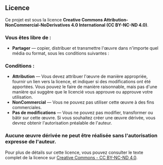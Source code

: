 ## Licence

Ce projet est sous la licence **Creative Commons Attribution-NonCommercial-NoDerivatives 4.0 International (CC BY-NC-ND 4.0)**.

### Vous êtes libre de :
- **Partager** — copier, distribuer et transmettre l'œuvre dans n'importe quel média ou format, sous les conditions suivantes :

### Conditions :
- **Attribution** — Vous devez attribuer l'œuvre de manière appropriée, fournir un lien vers la licence, et indiquer si des modifications ont été apportées. Vous pouvez le faire de manière raisonnable, mais pas d'une manière qui suggère que le licencié vous approuve ou approuve votre utilisation.
- **NonCommercial** — Vous ne pouvez pas utiliser cette œuvre à des fins commerciales.
- **Pas de modifications** — Vous ne pouvez pas modifier, transformer ou bâtir sur cette œuvre. Si vous souhaitez créer une œuvre dérivée, vous devrez obtenir l'autorisation préalable de l'auteur.

### Aucune œuvre dérivée ne peut être réalisée sans l'autorisation expresse de l'auteur.

Pour plus de détails sur cette licence, vous pouvez consulter le texte complet de la licence sur [Creative Commons - CC BY-NC-ND 4.0](https://creativecommons.org/licenses/by-nc-nd/4.0/).
